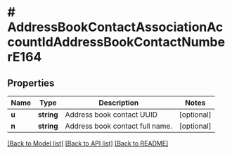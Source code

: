 # # AddressBookContactAssociationAccountIdAddressBookContactNumberE164

## Properties

Name | Type | Description | Notes
------------ | ------------- | ------------- | -------------
**u** | **string** | Address book contact UUID | [optional]
**n** | **string** | Address book contact full name. | [optional]

[[Back to Model list]](../../README.md#models) [[Back to API list]](../../README.md#endpoints) [[Back to README]](../../README.md)
